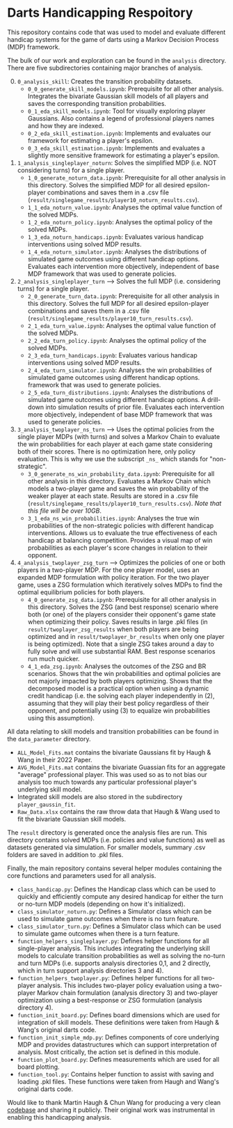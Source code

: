 # Darts Handicapping Respoitory 

This repository contains code that was used to model and evaluate different handicap systems for the game of darts using a Markov Decision Process (MDP) framework.

The bulk of our work and exploration can be found in the `analysis` directory. There are five subdirectories containing major branches of analysis. 

0. `0_analysis_skill`: Creates the transition probability datasets.
    - `0_0_generate_skill_models.ipynb`: Prerequisite for all other analysis. Integrates the bivariate Gaussian skill models of all players and saves the corresponding transition probabilities. 
    - `0_1_eda_skill_models.ipynb`: Tool for visually exploring player Gaussians. Also contains a legend of professional players names and how they are indexed. 
    - `0_2_eda_skill_estimation.ipynb`: Implements and evaluates our framework for estimating a player's epsilon.  
    - `0_3_eda_skill_estimation.ipynb`: Implements and evaluates a slightly more sensitive framework for estimating a player's epsilon. 
1. `1_analysis_singleplayer_noturn`: Solves the simplified MDP (i.e. NOT considering turns) for a single player.
    - `1_0_generate_noturn_data.ipynb`: Prerequisite for all other analysis in this directory. Solves the simplified MDP for all desired epsilon-player combinations and saves them in a .csv file (`result/singlegame_results/player10_noturn_results.csv`).
    - `1_1_eda_noturn_value.ipynb`: Analyses the optimal value function of the solved MDPs. 
    - `1_2_eda_noturn_policy.ipynb`: Analyses the optimal policy of the solved MDPs. 
    - `1_3_eda_noturn_handicaps.ipynb`: Evaluates various handicap interventions using solved MDP results. 
    - `1_4_eda_noturn_simulator.ipynb`: Analyses the distributions of simulated game outcomes using different handicap options. Evaluates each intervention more objectively, independent of base MDP framework that was used to generate policies. 
2. `2_analysis_singleplayer_turn` --> Solves the full MDP (i.e. considering turns) for a single player.
    - `2_0_generate_turn_data.ipynb`: Prerequisite for all other analysis in this directory. Solves the full MDP for all desired epsilon-player combinations and saves them in a .csv file (`result/singlegame_results/player10_turn_results.csv`).
    - `2_1_eda_turn_value.ipynb`: Analyses the optimal value function of the solved MDPs. 
    - `2_2_eda_turn_policy.ipynb`: Analyses the optimal policy of the solved MDPs. 
    - `2_3_eda_turn_handicaps.ipynb`: Evaluates various handicap interventions using solved MDP results. 
    - `2_4_eda_turn_simulator.ipynb`: Analyses the win probabilities of simulated game outcomes using different handicap options. framework that was used to generate policies. 
    - `2_5_eda_turn_distributions.ipynb`: Analyses the distributions of simulated game outcomes using different handicap options. A drill-down into simulation results of prior file. Evaluates each intervention more objectively, independent of base MDP framework that was used to generate policies. 
3. `3_analysis_twoplayer_ns_turn` --> Uses the optimal policies from the single player MDPs (with turns) and solves a Markov Chain to evaluate the win probabilities for each player at each game state considering both of their scores. There is no optimization here, only policy evaluation. This is why we use the subscript `_ns_` which stands for "non-strategic". 
    - `3_0_generate_ns_win_probability_data.ipynb`: Prerequisite for all other analysis in this directory. Evaluates a Markov Chain which models a two-player game and saves the win probability of the weaker player at each state. Results are stored in a .csv file (`result/singlegame_results/player10_turn_results.csv`). *Note that this file will be over 10GB*.
    - `3_1_eda_ns_win_probabilities.ipynb`: Analyses the true win probabilities of the non-strategic policies with different handicap interventions. Allows us to evaluate the true effectiveness of each handicap at balancing competition. Provides a visual map of win probabilities as each player's score changes in relation to their opponent.  
4. `4_analysis_twoplayer_zsg_turn` --> Optimizes the policies of one or both players in a two-player MDP. For the one player model, uses an expanded MDP formulation with policy iteration. For the two player game, uses a ZSG formulation which iteratively solves MDPs to find the optimal equilibrium policies for both players. 
    - `4_0_generate_zsg_data.ipynb`: Prerequisite for all other analysis in this directory. Solves the ZSG (and best response) scenario where both (or one) of the players consider their opponent's game state when optimizing their policy. Saves results in large .pkl files (in `result/twoplayer_zsg_results` when both players are being optimized and in `result/twoplayer_br_results` when only one player is being optimized). Note that a single ZSG takes around a day to fully solve and will use substantial RAM. Best response scenarios run much quicker. 
    - `4_1_eda_zsg.ipynb`: Analyses the outcomes of the ZSG and BR scenarios. Shows that the win probabilities and optimal policies are not majorly impacted by both players optimizing. Shows that the decomposed model is a practical option when using a dynamic credit handicap (i.e. the solving each player independently in (2), assuming that they will play their best policy regardless of their opponent, and potentially using (3) to equalize win probabilities using this assumption).

All data relating to skill models and transition probabilities can be found in the `data_parameter` directory. 
* `ALL_Model_Fits.mat` contains the bivariate Gaussians fit by Haugh & Wang in their 2022 Paper.
* `AVG_Model_Fits.mat` contains the bivariate Guassian fits for an aggregate "average" professional player. This was used so as to not bias our analysis too much towards any particular professional player's underlying skill model. 
* Integrated skill models are also stored in the subdirectory `player_gaussin_fit`.
* `Raw_Data.xlsx` contains the raw throw data that Haugh & Wang used to fit the bivariate Gaussian skill models.

The `result` directory is generated once the analysis files are run. This directory contains solved MDPs (i.e. policies and value functions) as well as datasets generated via simulation. For smaller models, summary .csv folders are saved in addition to .pkl files. 

Finally, the main repository contains several helper modules containing the core functions and parameters used for all analysis. 
* `class_handicap.py`: Defines the Handicap class which can be used to quickly and efficiently compute any desired handicap for either the turn or no-turn MDP models (depending on how it's initialized).
* `class_simulator_noturn.py`: Defines a Simulator class which can be used to simulate game outcomes when there is no turn feature. 
* `class_simulator_turn.py`: Defines a Simulator class which can be used to simulate game outcomes when there is a turn feature. 
* `function_helpers_singleplayer.py`: Defines helper functions for all single-player analysis. This includes integrating the underlying skill models to calculate transition probabilities as well as solving the no-turn and turn MDPs (i.e. supports analysis directories 0,1, and 2 directly, which in turn support analysis directories 3 and 4).
* `function_helpers_twoplayer.py`: Defines helper functions for all two-player analysis. This includes two-player policy evaluation using a two-player Markov chain formulation (analysis directory 3) and two-player optimization using a best-response or ZSG formulation (analysis directory 4).
* `function_init_board.py`: Defines board dimensions which are used for integration of skill models. These definitions were taken from Haugh & Wang's original darts code. 
* `function_init_simple_mdp.py`: Defines components of core underlying MDP and provides datastructures which can support interpretation of analysis. Most critically, the action set is defined in this module. 
* `function_plot_board.py`: Defines measurements which are used for all board plotting. 
* `function_tool.py`: Contains helper function to assist with saving and loading .pkl files. These functions were taken from Haugh and Wang's original darts code. 


Would like to thank Martin Haugh & Chun Wang for producing a very clean [codebase](https://github.com/wangchunsem/OptimalDarts) and sharing it publicly. Their original work was instrumental in enabling this handicapping analysis. 




